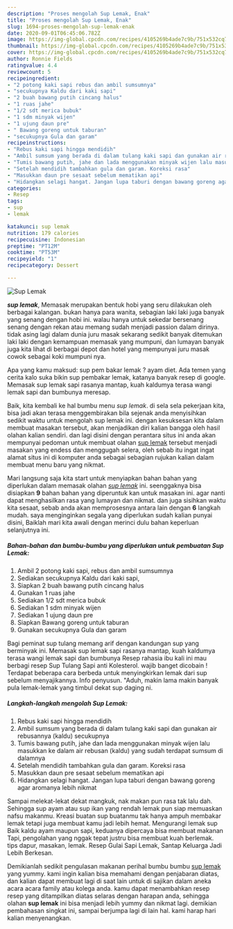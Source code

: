 ```yaml
---
description: "Proses mengolah Sup Lemak, Enak"
title: "Proses mengolah Sup Lemak, Enak"
slug: 1694-proses-mengolah-sup-lemak-enak
date: 2020-09-01T06:45:06.782Z
image: https://img-global.cpcdn.com/recipes/4105269b4ade7c9b/751x532cq70/sup-lemak-foto-resep-utama.jpg
thumbnail: https://img-global.cpcdn.com/recipes/4105269b4ade7c9b/751x532cq70/sup-lemak-foto-resep-utama.jpg
cover: https://img-global.cpcdn.com/recipes/4105269b4ade7c9b/751x532cq70/sup-lemak-foto-resep-utama.jpg
author: Ronnie Fields
ratingvalue: 4.4
reviewcount: 5
recipeingredient:
- "2 potong kaki sapi rebus dan ambil sumsumnya"
- "secukupnya Kaldu dari kaki sapi"
- "2 buah bawang putih cincang halus"
- "1 ruas jahe"
- "1/2 sdt merica bubuk"
- "1 sdm minyak wijen"
- "1 ujung daun pre"
- " Bawang goreng untuk taburan"
- "secukupnya Gula dan garam"
recipeinstructions:
- "Rebus kaki sapi hingga mendidih"
- "Ambil sumsum yang berada di dalam tulang kaki sapi dan gunakan air rebusannya (kaldu) secukupnya"
- "Tumis bawang putih, jahe dan lada menggunakan minyak wijen lalu masukkan ke dalam air rebusan (kaldu) yang sudah terdapat sumsum di dalamnya"
- "Setelah mendidih tambahkan gula dan garam. Koreksi rasa"
- "Masukkan daun pre sesaat sebelum mematikan api"
- "Hidangkan selagi hangat. Jangan lupa taburi dengan bawang goreng agar aromanya lebih nikmat"
categories:
- Resep
tags:
- sup
- lemak

katakunci: sup lemak 
nutrition: 179 calories
recipecuisine: Indonesian
preptime: "PT12M"
cooktime: "PT53M"
recipeyield: "1"
recipecategory: Dessert

---
```



![Sup Lemak](https://img-global.cpcdn.com/recipes/4105269b4ade7c9b/751x532cq70/sup-lemak-foto-resep-utama.jpg)

<b><i>sup lemak</i></b>, Memasak merupakan bentuk hobi yang seru dilakukan oleh berbagai kalangan. bukan hanya para wanita, sebagian laki laki juga banyak yang senang dengan hobi ini. walau hanya untuk sekedar bersenang senang dengan rekan atau memang sudah menjadi passion dalam dirinya. tidak asing lagi dalam dunia juru masak sekarang sedikit banyak ditemukan laki laki dengan kemampuan memasak yang mumpuni, dan lumayan banyak juga kita lihat di berbagai depot dan hotel yang mempunyai juru masak cowok sebagai koki mumpuni nya.

Apa yang kamu maksud: sup pem bakar lemak ? ayam diet. Ada temen yang cerita kalo suka bikin sup pembakar lemak, katanya banyak resep di google. Memasak sup lemak sapi rasanya mantap, kuah kaldumya terasa wangi lemak sapi dan bumbunya meresap.

Baik, kita kembali ke hal bumbu menu <i>sup lemak</i>. di sela sela pekerjaan kita, bisa jadi akan terasa menggembirakan bila sejenak anda menyisihkan sedikit waktu untuk mengolah sup lemak ini. dengan kesuksesan kita dalam membuat masakan tersebut, akan menjadikan diri kalian bangga oleh hasil olahan kalian sendiri. dan lagi disini dengan perantara situs ini anda akan mempunyai pedoman untuk membuat olahan <u>sup lemak</u> tersebut menjadi masakan yang endess dan menggugah selera, oleh sebab itu ingat ingat alamat situs ini di komputer anda sebagai sebagian rujukan kalian dalam membuat menu baru yang nikmat.


Mari langsung saja kita start untuk menyiapkan bahan bahan yang diperlukan dalam memasak olahan <u><i>sup lemak</i></u> ini. seenggaknya bisa disiapkan <b>9</b> bahan bahan yang diperuntuk kan untuk masakan ini. agar nanti dapat menghasilkan rasa yang lumayan dan nikmat. dan juga sisihkan waktu kita sesaat, sebab anda akan memprosesnya antara lain dengan <b>6</b> langkah mudah. saya menginginkan segala yang diperlukan sudah kalian punyai disini, Baiklah mari kita awali dengan merinci dulu bahan keperluan selanjutnya ini.

<!--inarticleads1-->

##### Bahan-bahan dan bumbu-bumbu yang diperlukan untuk pembuatan Sup Lemak:

1. Ambil 2 potong kaki sapi, rebus dan ambil sumsumnya
1. Sediakan secukupnya Kaldu dari kaki sapi,
1. Siapkan 2 buah bawang putih cincang halus
1. Gunakan 1 ruas jahe
1. Sediakan 1/2 sdt merica bubuk
1. Sediakan 1 sdm minyak wijen
1. Sediakan 1 ujung daun pre
1. Siapkan  Bawang goreng untuk taburan
1. Gunakan secukupnya Gula dan garam


Bagi peminat sup tulang memang arif dengan kandungan sup yang berminyak ini. Memasak sup lemak sapi rasanya mantap, kuah kaldumya terasa wangi lemak sapi dan bumbunya Resep rahasia ibu kali ini mau berbagi resep Sup Tulang Sapi anti Kolesterol. wajib banget dicobain ! Terdapat beberapa cara berbeda untuk menyingkirkan lemak dari sup sebelum menyajikannya. Info penyusun. &#34;Aduh, makin lama makin banyak pula lemak-lemak yang timbul dekat sup daging ni. 

<!--inarticleads2-->

##### Langkah-langkah mengolah Sup Lemak:

1. Rebus kaki sapi hingga mendidih
1. Ambil sumsum yang berada di dalam tulang kaki sapi dan gunakan air rebusannya (kaldu) secukupnya
1. Tumis bawang putih, jahe dan lada menggunakan minyak wijen lalu masukkan ke dalam air rebusan (kaldu) yang sudah terdapat sumsum di dalamnya
1. Setelah mendidih tambahkan gula dan garam. Koreksi rasa
1. Masukkan daun pre sesaat sebelum mematikan api
1. Hidangkan selagi hangat. Jangan lupa taburi dengan bawang goreng agar aromanya lebih nikmat


Sampai melekat-lekat dekat mangkuk, nak makan pun rasa tak lalu dah. Sehingga sup ayam atau sup ikan yang rendah lemak pun siap memuaskan nafsu makanmu. Kreasi buatan sup buatanmu tak hanya ampuh membakar lemak tetapi juga membuat kamu jadi lebih hemat. Mengurangi lemak sup Baik kaldu ayam maupun sapi, keduanya dipercaya bisa membuat makanan Tapi, pengolahan yang nggak tepat justru bisa membuat kuah berlemak. tips dapur, masakan, lemak. Resep Gulai Sapi Lemak, Santap Keluarga Jadi Lebih Berkesan. 

Demikianlah sedikit pengulasan makanan perihal bumbu bumbu <u>sup lemak</u> yang yummy. kami ingin kalian bisa memahami dengan penjabaran diatas, dan kalian dapat membuat lagi di saat lain untuk di sajikan dalam aneka acara acara family atau kolega anda. kamu dapat menambahkan resep resep yang ditampilkan diatas selaras dengan harapan anda, sehingga olahan <b>sup lemak</b> ini bisa menjadi lebih yummy dan nikmat lagi. demikian pembahasan singkat ini, sampai berjumpa lagi di lain hal. kami harap hari kalian menyenangkan.
